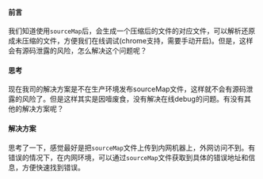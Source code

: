 #### 前言

我们知道使用`sourceMap`后，会生成一个压缩后的文件的对应文件，可以解析还原成未压缩的文件，方便我们在线调试(chrome支持，需要手动开启)。但是，这样会有源码泄露的风险，怎么解决这个问题呢？

#### 思考

现在我司的解决方案是不在生产环境发布sourceMap文件，这样就不会有源码泄露的风险了。但是这样其实是因噎废食，没有解决在线debug的问题。有没有其他的解决方案呢？

#### 解决方案

思考了一下，感觉最好是把`sourceMap`文件上传到内网机器上，外网访问不到。有错误的情况下，在内网环境，可以通过`sourceMap`文件获取到具体的错误地址和信息，方便快速找到错误。
